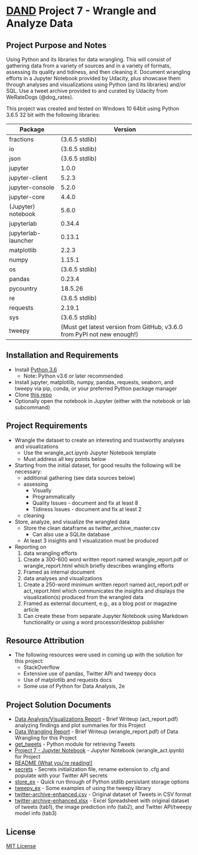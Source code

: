 # [DAND](https://www.udacity.com/course/data-analyst-nanodegree--nd002) Project 7 - Wrangle and Analyze Data

## Project Purpose and Notes
Using Python and its libraries for data wrangling.  This will consist of gathering data from a variety of sources and in a variety of formats, assessing its quality and tidiness, and then cleaning it.  Document wrangling efforts in a Jupyter Notebook provided by Udacity, plus showcase them through analyses and visualizations using Python (and its libraries) and/or SQL. Use a tweet archive provided to and curated by Udacity from WeRateDogs (@dog_rates).

This project was created and tested on Windows 10 64bit using Python 3.6.5 32 bit with the following libraries:

**Package** | **Version**
----------|----------
fractions | (3.6.5 stdlib)
io | (3.6.5 stdlib)
json | (3.6.5 stdlib)
jupyter | 1.0.0
jupyter-client | 5.2.3
jupyter-console | 5.2.0
jupyter-core | 4.4.0
(Jupyter) notebook | 5.6.0
jupyterlab | 0.34.4
jupyterlab-launcher | 0.13.1
matplotlib | 2.2.3
numpy | 1.15.1
os | (3.6.5 stdlib)
pandas | 0.23.4
pycountry | 18.5.26
re | (3.6.5 stdlib)
requests | 2.19.1
sys | (3.6.5 stdlib)
tweepy | (Must get latest version from GitHub, v3.6.0 from PyPI not new enough!)

## Installation and Requirements
* Install [Python 3.6](https://www.python.org/downloads/)
    * Note: Python v3.6 or later recommended
* Install jupyter, matplotlib, numpy, pandas, requests, seaborn, and tweepy via pip, conda, or your preferred Python package manager
* Clone [this repo](https://github.com/sockduct/Udacity-DAND)
* Optionally open the notebook in Jupyter (either with the notebook or lab subcommand)

## Project Requirements
* Wrangle the dataset to create an interesting and trustworthy analyses and visualizations
  * Use the wrangle_act.ipynb Jupyter Notebook template
  * Must address all key points below
* Starting from the initial dataset, for good results the following will be necessary:
  * additional gathering (see data sources below)
  * assessing
    * Visually
    * Programmatically
    * Quality Issues - document and fix at least 8
    * Tidiness Issues - document and fix at least 2
  * cleaning
* Store, analyze, and visualize the wrangled data
  * Store the clean dataframe as twitter_archive_master.csv
    * Can also use a SQLite database
  * At least 3 insights and 1 visualization must be produced
* Reporting on
  1. data wrangling efforts
    1) Create a 300-600 word written report named wrangle_report.pdf or wrangle_report.html which briefly describes wrangling efforts
    2) Framed as internal document
  2. data analyses and visualizations
    1) Create a 250-word minimum written report named act_report.pdf or act_report.html which communicates the insights and displays the visualization(s) produced from the wrangled data
    2) Framed as external document, e.g., as a blog post or magazine article
    3) Can create these from separate Jupyter Notebook using Markdown functionality or using a word processor/desktop publisher

## Resource Attribution
* The following resources were used in coming up with the solution for this project:
    * StackOverflow
    * Extensive use of pandas, Twitter API and tweepy docs
    * Use of matplotlib and requests docs
    * Some use of Python for Data Analysis, 2e

## Project Solution Documents
* [Data Analysis/Visualizations Report](act_report.pdf) - Brief Writeup (act_report.pdf) analyzing findings and plot summaries for this Project
* [Data Wrangling Report](wrangle_report.pdf) - Brief Writeup (wrangle_report.pdf) of Data Wrangling for this Project
* [get_tweets](get_tweets.py) - Python module for retrieving Tweets
* [Project 7 - Jupyter Notebook](wrangle_act.ipynb) - Jupyter Notebook (wrangle_act.ipynb) for Project
* [README (What you're reading!)](README.md)
* [secrets](secrets.exmpl) - Secrets initialization file, rename extension to .cfg and populate with your Twitter API secrets
* [store_ex](store_ex.py) - Quick run through of Python stdlib persistant storage options
* [tweepy_ex](tweepy_ex.py) - Some examples of using the tweepy library
* [twitter-archive-enhanced.csv](twitter-archive-enhanced.csv) - Original dataset of Tweets in CSV format
* [twitter-archive-enhanced.xlsx](twitter-archive-enhanced.xlsx) - Excel Spreadsheet with original dataset of tweets (tab1), the image prediction info (tab2), and Twitter API/tweepy model info (tab3)

## License
[MIT License](LICENSE)

